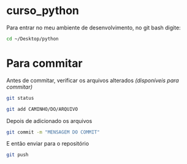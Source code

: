 # curso_python

Para entrar no meu ambiente de desenvolvimento, no git bash digite:
```bash
cd ~/Desktop/python
```
# Para commitar
Antes de commitar, verificar os arquivos alterados _(disponíveis para commitar)_
```bash
git status
```
```bash
git add CAMINHO/DO/ARQUIVO
```
Depois de adicionado os arquivos
```bash
git commit -m "MENSAGEM DO COMMIT"
```
E então enviar para o repositório
```bash
git push
```
